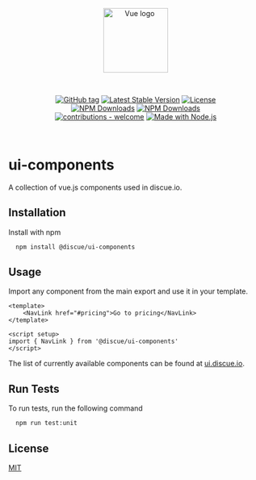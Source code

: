 
<p align="center"><a href="https://www.discue.io/" target="_blank" rel="noopener noreferrer"><img width="128" src="https://www.discue.io/icons-fire-no-badge-square/web/icon-192.png" alt="Vue logo"></a></p>

<br/>
<div align="center">

[![GitHub tag](https://img.shields.io/github/tag/discue/ui-components?include_prereleases=&sort=semver&color=blue)](https://github.com/discue/ui-components/releases/)
[![Latest Stable Version](https://img.shields.io/npm/v/@discue/ui-components.svg)](https://www.npmjs.com/package/@discue/ui-components)
[![License](https://img.shields.io/npm/l/@discue/ui-components.svg)](https://www.npmjs.com/package/@discue/ui-components)
<br/>
[![NPM Downloads](https://img.shields.io/npm/dt/@discue/ui-components.svg)](https://www.npmjs.com/package/@discue/ui-components)
[![NPM Downloads](https://img.shields.io/npm/dm/@discue/ui-components.svg)](https://www.npmjs.com/package/@discue/ui-components)
<br/>
[![contributions - welcome](https://img.shields.io/badge/contributions-welcome-blue)](/CONTRIBUTING.md "Go to contributions doc")
[![Made with Node.js](https://img.shields.io/badge/Node.js->=12-blue?logo=node.js&logoColor=white)](https://nodejs.org "Go to Node.js homepage")

</div>

<br/>

# ui-components

A collection of vue.js components used in discue.io.

## Installation

Install with npm

```bash
  npm install @discue/ui-components
```

## Usage

Import any component from the main export and use it in your template. 

```vue
<template>
    <NavLink href="#pricing">Go to pricing</NavLink>
</template>

<script setup>
import { NavLink } from '@discue/ui-components'
</script>
```

The list of currently available components can be found at [ui.discue.io](https://ui.discue.io/components/back-to-top.html).

## Run Tests

To run tests, run the following command

```bash
  npm run test:unit
```

## License

[MIT](https://choosealicense.com/licenses/mit/)

